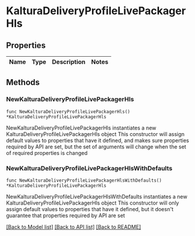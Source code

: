 # KalturaDeliveryProfileLivePackagerHls

## Properties

Name | Type | Description | Notes
------------ | ------------- | ------------- | -------------

## Methods

### NewKalturaDeliveryProfileLivePackagerHls

`func NewKalturaDeliveryProfileLivePackagerHls() *KalturaDeliveryProfileLivePackagerHls`

NewKalturaDeliveryProfileLivePackagerHls instantiates a new KalturaDeliveryProfileLivePackagerHls object
This constructor will assign default values to properties that have it defined,
and makes sure properties required by API are set, but the set of arguments
will change when the set of required properties is changed

### NewKalturaDeliveryProfileLivePackagerHlsWithDefaults

`func NewKalturaDeliveryProfileLivePackagerHlsWithDefaults() *KalturaDeliveryProfileLivePackagerHls`

NewKalturaDeliveryProfileLivePackagerHlsWithDefaults instantiates a new KalturaDeliveryProfileLivePackagerHls object
This constructor will only assign default values to properties that have it defined,
but it doesn't guarantee that properties required by API are set


[[Back to Model list]](../README.md#documentation-for-models) [[Back to API list]](../README.md#documentation-for-api-endpoints) [[Back to README]](../README.md)


